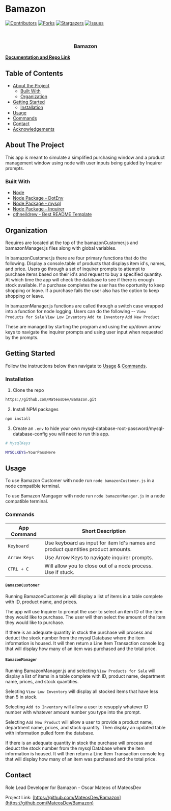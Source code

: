 # Bamazon

[![Contributors][contributors-shield]][contributors-url]
[![Forks][forks-shield]][forks-url]
[![Stargazers][stars-shield]][stars-url]
[![Issues][issues-shield]][issues-url]

<!-- PROJECT LOGO -->
<br />
<p align="center">
  <h3 align="center">Bamazon</h3>
    <a href="https://github.com/MateosDev/Bamazon"><strong>Documentation and Repo Link</strong></a>
    <br />
    
  </p>
</p>

<!-- TABLE OF CONTENTS -->

## Table of Contents

- [About the Project](#about-the-project)
  - [Built With](#built-with)
  - [Organization](#Organization)
- [Getting Started](#getting-started)
  - [Installation](#installation)
- [Usage](#usage)
- [Commands](#commands)
- [Contact](#contact)
- [Acknowledgements](#acknowledgements)

<!-- ABOUT THE PROJECT -->

## About The Project

This app is meant to simulate a simplified purchasing window and a product management window using node with user inputs being guided by Inquirer prompts.

### Built With

- [Node](https://nodejs.org/en/)
- [Node Package - DotEnv](https://www.npmjs.com/package/dotenv)
- [Node Package - mysql](https://www.npmjs.com/package/mysql)
- [Node Package - Inquirer](https://www.npmjs.com/package/inquirer)
- [othneildrew - Best README Template](https://github.com/othneildrew/Best-README-Template)

<!-- Organization -->

## Organization

Requires are located at the top of the bamazonCustomer.js and bamazonManager.js files along with global variables.

In bamazonCustomer.js there are four primary functions that do the following. Display a console.table of products that displays item id's, names, and price. Users go through a set of inquirer prompts to attempt to purchase items based on their id's and request to buy a specified quantity. At which time the app will check the database to see if there is enough stock available. If a purchase completes the user has the oportunity to keep shopping or leave. If a purchase fails the user also has the option to keep shopping or leave.

In bamazonManager.js functions are called through a switch case wrapped into a function for node logging. Users can do the following --
`View Products for Sale`
`View Low Inventory`
`Add to Inventory`
`Add New Product`

These are managed by starting the program and using the up/down arrow keys to navigate the inquirer prompts and using user input when requested by the prompts.

<!-- GETTING STARTED -->

## Getting Started

Follow the instructions below then navigate to [Usage](#usage) & [Commands](#commands).

### Installation

1. Clone the repo

```sh
https://github.com/MateosDev/Bamazon.git
```

2. Install NPM packages

```sh
npm install
```

3. Create an `.env` to hide your own mysql-database-root-password/mysql-database-config you will need to run this app.

```sh
# MysqlKeys

MYSQLKEYS=YourPassHere
```

<!-- USAGE EXAMPLES -->

## Usage

To use Bamazon Customer with node run `node bamazonCustomer.js` in a node compatible terminal.

To use Bamazon Mangager with node run `node bamazonManager.js` in a node compatible terminal.

### Commands

| App Command  | Short Description                                                                 |
| ------------ | --------------------------------------------------------------------------------- |
| `Keyboard`   | Use keyboard as input for item Id's names and product quantities product amounts. |
| `Arrow Keys` | Use Arrow Keys to navigate inquirer prompts.                                      |
| `CTRL + C`   | Will allow you to close out of a node process. Use if stuck.                      |

#### `BamazonCustomer`

Running BamazonCustomer.js will display a list of items in a table complete with ID, product name, and prices.

The app will use Inquirer to prompt the user to select an item ID of the item they would like to purchase. The user will then select the amount of the item they would like to purchase.

If there is an adequate quantity in stock the purchase will process and deduct the stock number from the mysql Database where the item information is housed. It will then return a Line Item Transaction console log that will display how many of an item was purchased and the total price.






#### `BamazonManager`



Running BamazonManager.js and selecting `View Products for Sale` will display a list of items in a table complete with ID, product name, department name, prices, and stock quantities.



Selecting `View Low Inventory` will display all stocked items that have less than 5 in stock.



Selecting `Add to Inventory` will allow a user to resupply whatever ID number with whatever amount number you type into the prompt.



Selecting `Add New Product` will allow a user to provide a product name, department name, prices, and stock quantity. Then display an updated table with information pulled form the database.



If there is an adequate quantity in stock the purchase will process and deduct the stock number from the mysql Database where the item information is housed. It will then return a Line Item Transaction console log that will display how many of an item was purchased and the total price.

<!-- CONTACT -->

## Contact

Role Lead Developer for Bamazon - Oscar Mateos of MateosDev

Project Link: [https://github.com/MateosDev/Bamazon](https://github.com/MateosDev/Bamazon)

<!-- MARKDOWN LINKS & IMAGES -->
<!-- https://www.markdownguide.org/basic-syntax/#reference-style-links -->

[contributors-shield]: https://img.shields.io/github/contributors/MateosDev/Bamazon.svg?style=for-the-badge&logo=appveyor
[contributors-url]: https://github.com/MateosDev/Bamazon/graphs/contributors
[forks-shield]: https://img.shields.io/github/forks/MateosDev/Bamazon.svg?style=for-the-badge&logo=appveyor
[forks-url]: https://github.com/MateosDev/Bamazon/network/members
[stars-shield]: https://img.shields.io/github/stars/MateosDev/Bamazon.svg?style=for-the-badge&logo=appveyor
[stars-url]: https://github.com/MateosDev/Bamazon/stargazers
[issues-shield]: https://img.shields.io/github/issues/MateosDev/Bamazon.svg?style=for-the-badge&logo=appveyor
[issues-url]: https://github.com/MateosDev/Bamazon/issues